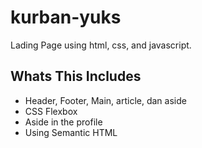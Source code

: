 # kurban-yuks

Lading Page using html, css, and javascript.

## Whats This Includes

<ul>
<li>Header, Footer, Main, article, dan aside</li>
<li>CSS Flexbox</li>
<li>Aside in the profile</li>
<li>Using Semantic HTML</li>
</ul>
